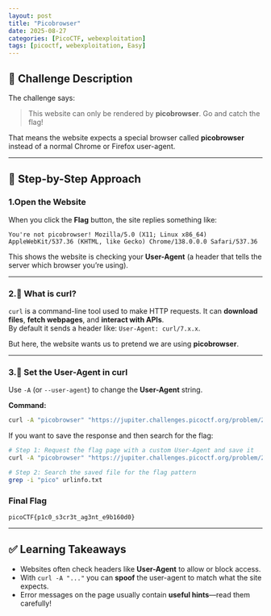 ```yaml
---
layout: post
title: "Picobrowser"
date: 2025-08-27
categories: [PicoCTF, webexploitation]
tags: [picoctf, webexploitation, Easy]
---
```


## 📝 Challenge Description

The challenge says:  
> This website can only be rendered by **picobrowser**. Go and catch the flag!

That means the website expects a special browser called **picobrowser** instead of a normal Chrome or Firefox user-agent.

---

## 🚀 Step-by-Step Approach

### 1.Open the Website

When you click the **Flag** button, the site replies something like:

```
You're not picobrowser! Mozilla/5.0 (X11; Linux x86_64) AppleWebKit/537.36 (KHTML, like Gecko) Chrome/138.0.0.0 Safari/537.36
```

This shows the website is checking your **User-Agent** (a header that tells the server which browser you’re using).

---

### 2.🧩 What is curl?

`curl` is a command-line tool used to make HTTP requests. It can **download files**, **fetch webpages**, and **interact with APIs**.  
By default it sends a header like: `User-Agent: curl/7.x.x`.

But here, the website wants us to pretend we are using **picobrowser**.

---

### 3.📌 Set the User-Agent in curl

Use `-A` (or `--user-agent`) to change the **User-Agent** string.

**Command:**

```bash
curl -A "picobrowser" "https://jupiter.challenges.picoctf.org/problem/26704/flag"
```

If you want to save the response and then search for the flag:

```bash
# Step 1: Request the flag page with a custom User-Agent and save it
curl -A "picobrowser" "https://jupiter.challenges.picoctf.org/problem/26704/flag" > urlinfo.txt

# Step 2: Search the saved file for the flag pattern
grep -i "pico" urlinfo.txt
```

### Final Flag

```
picoCTF{p1c0_s3cr3t_ag3nt_e9b160d0}
```

---

## ✅ Learning Takeaways

- Websites often check headers like **User-Agent** to allow or block access.
- With `curl -A "..."` you can **spoof** the user-agent to match what the site expects.
- Error messages on the page usually contain **useful hints**—read them carefully!